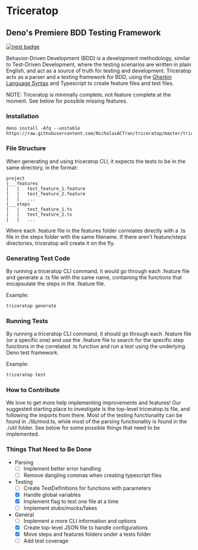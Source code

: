 # Triceratop
## Deno's Premiere BDD Testing Framework
[![nest badge](https://nest.land/badge-large.svg)](https://nest.land/package/triceratop)

Behavior-Driven Development (BDD) is a development methodology, similar to Test-Driven Development, where the testing scenarios are written in plain English, and act as a source of truth for testing and development. Triceratop acts as a parser and a testing framework for BDD, using the [Gherkin Language Syntax](https://cucumber.io/docs/gherkin/reference/) and Typescript to create feature files and test files.

NOTE: Triceratop is minimally complete, not feature complete at the moment. See below for possible missing features.

### Installation
```
deno install -Afq --unstable https://raw.githubusercontent.com/NicholasACTran/triceratop/master/triceratop.ts
```

### File Structure

When generating and using triceratop CLI, it expects the tests to be in the same directory, in the format:

```
project
|___features
|   |   test_feature_1.feature
|   |   test_feature_2.feature
|   |   ...
|___steps
|   |   test_feature_1.ts
|   |   test_feature_2.ts
|   |   ...
```

Where each .feature file in the features folder correlates directly with a .ts file in the steps folder with the same filename. If there aren't feature/steps directories, triceratop will create it on the fly.

### Generating Test Code

By running a triceratop CLI command, it would go through each .feature file and generate a .ts file with the same name, containing the functions that encapsulate the steps in the .feature file.

Example:
```bash
triceratop generate
```

### Running Tests

By running a triceratop CLI command, it should go through each .feature file (or a specific one) and use the .feature file to search for the specific step functions in the correlated .ts function and run a test using the underlying Deno test framework.

Example:
```bash
triceratop test
```

### How to Contribute

We love to get more help implementing improvements and features! Our suggested starting place to investigate is the top-level triceratop.ts file, and following the imports from there. Most of the testing functionality can be found in ./lib/mod.ts, while most of the parsing functionality is found in the ./util folder. See below for some possible things that need to be implemented.

### Things That Need to Be Done

- Parsing
  - [ ] Implement better error handling
  - [ ] Remove dangling commas when creating typescript files
- Testing
  - [ ] Create TestDefinitions for functions with parameters
  - [X] Handle global variables
  - [X] Implement flag to test one file at a time
  - [ ] Implement stubs/mocks/fakes
- General
  - [ ] Implement a more CLI information and options
  - [X] Create top-level JSON file to handle configurations
  - [X] Move steps and features folders under a tests folder
  - [ ] Add test coverage
